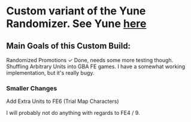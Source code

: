 # Custom variant of the Yune Randomizer. See Yune [here](https://github.com/lushen124/Universal-FE-Randomizer)

## Main Goals of this Custom Build:
Randomized Promotions ✓ Done, needs some more testing though.<br>
Shuffling Arbitrary Units into GBA FE games. I have a somewhat working implementation, but it's really bugy.<br>

### Smaller Changes
Add Extra Units to FE6 (Trial Map Characters)<br>

I will probably not do anything with regards to FE4 / 9.<br>
